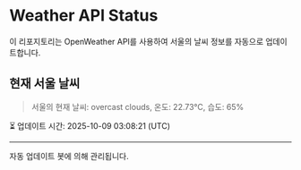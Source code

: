 
# Weather API Status

이 리포지토리는 OpenWeather API를 사용하여 서울의 날씨 정보를 자동으로 업데이트합니다.

## 현재 서울 날씨
> 서울의 현재 날씨: overcast clouds, 온도: 22.73°C, 습도: 65%

⏳ 업데이트 시간: 2025-10-09 03:08:21 (UTC)

---
자동 업데이트 봇에 의해 관리됩니다.

